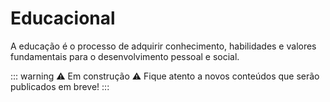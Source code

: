 # Educacional

A educação é o processo de adquirir conhecimento, habilidades e valores fundamentais para o desenvolvimento pessoal e social.

::: warning ⚠️ Em construção ⚠️
Fique atento a novos conteúdos que serão publicados em breve!
:::